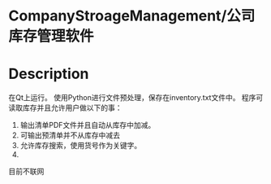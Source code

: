 # CompanyStroageManagement/公司库存管理软件
# Description
在Qt上运行。
使用Python进行文件预处理，保存在inventory.txt文件中。
程序可读取库存并且允许用户做以下的事：
1. 输出清单PDF文件并且自动从库存中加减。
2. 可输出预清单并不从库存中减去
3. 允许库存搜索，使用货号作为关键字。
4. 
目前不联网